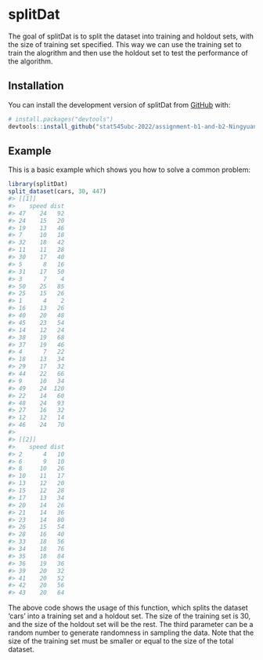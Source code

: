 
<!-- README.md is generated from README.Rmd. Please edit that file -->

# splitDat

<!-- badges: start -->
<!-- badges: end -->

The goal of splitDat is to split the dataset into training and holdout
sets, with the size of training set specified. This way we can use the
training set to train the alogrithm and then use the holdout set to test
the performance of the algorithm.

## Installation

You can install the development version of splitDat from
[GitHub](https://github.com/) with:

``` r
# install.packages("devtools")
devtools::install_github("stat545ubc-2022/assignment-b1-and-b2-NingyuanXu")
```

## Example

This is a basic example which shows you how to solve a common problem:

``` r
library(splitDat)
split_dataset(cars, 30, 447)
#> [[1]]
#>    speed dist
#> 47    24   92
#> 24    15   20
#> 19    13   46
#> 7     10   18
#> 32    18   42
#> 11    11   28
#> 30    17   40
#> 5      8   16
#> 31    17   50
#> 3      7    4
#> 50    25   85
#> 25    15   26
#> 1      4    2
#> 16    13   26
#> 40    20   48
#> 45    23   54
#> 14    12   24
#> 38    19   68
#> 37    19   46
#> 4      7   22
#> 18    13   34
#> 29    17   32
#> 44    22   66
#> 9     10   34
#> 49    24  120
#> 22    14   60
#> 48    24   93
#> 27    16   32
#> 12    12   14
#> 46    24   70
#> 
#> [[2]]
#>    speed dist
#> 2      4   10
#> 6      9   10
#> 8     10   26
#> 10    11   17
#> 13    12   20
#> 15    12   28
#> 17    13   34
#> 20    14   26
#> 21    14   36
#> 23    14   80
#> 26    15   54
#> 28    16   40
#> 33    18   56
#> 34    18   76
#> 35    18   84
#> 36    19   36
#> 39    20   32
#> 41    20   52
#> 42    20   56
#> 43    20   64
```

The above code shows the usage of this function, which splits the
dataset ‘cars’ into a training set and a holdout set. The size of the
training set is 30, and the size of the holdout set will be the rest.
The third parameter can be a random number to generate randomness in
sampling the data. Note that the size of the training set must be
smaller or equal to the size of the total dataset.
